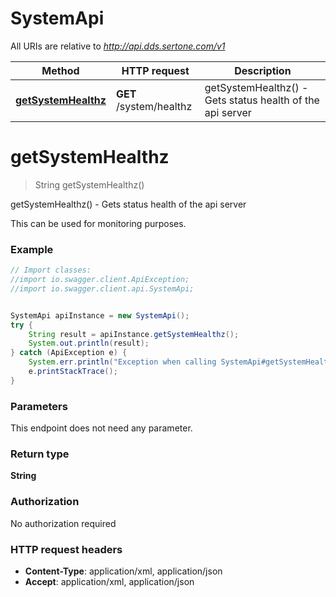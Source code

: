 # SystemApi

All URIs are relative to *http://api.dds.sertone.com/v1*

Method | HTTP request | Description
------------- | ------------- | -------------
[**getSystemHealthz**](SystemApi.md#getSystemHealthz) | **GET** /system/healthz | getSystemHealthz() - Gets status health of the api server


<a name="getSystemHealthz"></a>
# **getSystemHealthz**
> String getSystemHealthz()

getSystemHealthz() - Gets status health of the api server

This can be used for monitoring purposes.

### Example
```java
// Import classes:
//import io.swagger.client.ApiException;
//import io.swagger.client.api.SystemApi;


SystemApi apiInstance = new SystemApi();
try {
    String result = apiInstance.getSystemHealthz();
    System.out.println(result);
} catch (ApiException e) {
    System.err.println("Exception when calling SystemApi#getSystemHealthz");
    e.printStackTrace();
}
```

### Parameters
This endpoint does not need any parameter.

### Return type

**String**

### Authorization

No authorization required

### HTTP request headers

 - **Content-Type**: application/xml, application/json
 - **Accept**: application/xml, application/json


